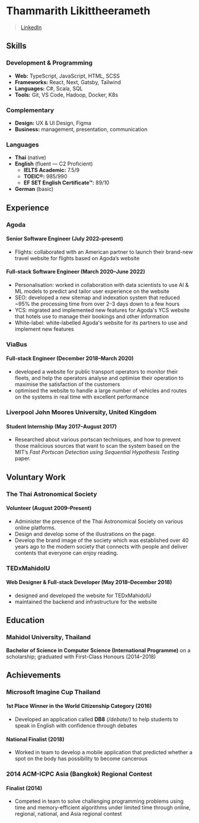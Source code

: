 # Thammarith Likittheerameth

> [LinkedIn](https://linkedin.com/in/Thammarith)

## Skills

### Development & Programming

- **Web:** TypeScript, JavaScript, HTML, SCSS
- **Frameworks:** React, Next, Gatsby, Tailwind
- **Languages:** C#, Scala, SQL
- **Tools:** Git, VS Code, Hadoop, Docker, K8s

### Complementary

- **Design:** UX & UI Design, Figma
- **Business:** management, presentation, communication

### Languages

- **Thai** (native)
- **English** (fluent — C2 Proficient)
  - **IELTS Academic:** 7.5/9
  - **TOEIC®:** 985/990
  - **EF SET English Certificate™:** 89/10
- **German** (basic)

## Experience

### Agoda

<!-- Or ### Agoda (March 2020–present) so that there is no time after the positions and the company name isn't lonely -->

#### Senior Software Engineer (July 2022–present)

- Flights: collaborated with an American partner to launch their brand-new travel website for flights based on Agoda’s website

#### Full-stack Software Engineer (March 2020–June 2022)

- Personalisation: worked in collaboration with data scientists to use AI & ML models to predict and tailor user experience on the website
- SEO: developed a new sitemap and indexation system that reduced ~95% the processing time from over 2–3 days down to a few hours
- YCS: migrated and implemented new features for Agoda's YCS website that hotels use to manage their bookings and other information
- White-label: white-labelled Agoda's website for its partners to use and implement new features

### ViaBus

#### Full-stack Engineer (December 2018–March 2020)

- developed a website for public transport operators to monitor their fleets, and help the operators analyse and optimise their operation to maximise the satisfaction of the customers
- optimised the website to handle a large number of vehicles and routes on the systems in real time with excellent performance

### Liverpool John Moores University, United Kingdom

#### Student Internship (May 2017–August 2017)

- Researched about various portscan techniques, and how to prevent those malicious sources that want to scan the system based on the MIT’s _Fast Portscan Detection using Sequential Hypothesis Testing_ paper.

## Voluntary Work

### The Thai Astronomical Society

#### Volunteer (August 2009–Present)

- Administer the presence of the Thai Astronomical Society on various online platforms.
- Design and develop some of the illustrations on the page.
- Develop the brand image of the society which was established over 40 years ago to the modern society that connects with people and deliver contents that everyone can enjoy reading.

### TEDxMahidolU

#### Web Designer & Full-stack Developer (May 2018–December 2018)

- designed and developed the website for TEDxMahidolU
- maintained the backend and infrastructure for the website

## Education

### Mahidol University, Thailand

**Bachelor of Science in Computer Science (International Programme)** on a scholarship; graduated with First-Class Honours (2014–2018) 

## Achievements

### Microsoft Imagine Cup Thailand

#### 1st Place Winner in the World Citizenship Category (2016)

- Developed an application called **DB8** _(/debate/)_ to help students to speak in English with confidence through debates

#### National Finalist (2018)

- Worked in team to develop a mobile application that predicted whether a spot on the body has possibility to become cancerous

### 2014 ACM-ICPC Asia (Bangkok) Regional Contest

#### Finalist (2014)

- Competed in team to solve challenging programming problems using time and memory-efficient algorithms under limited time through online, regional, national, and Asia regional contest
